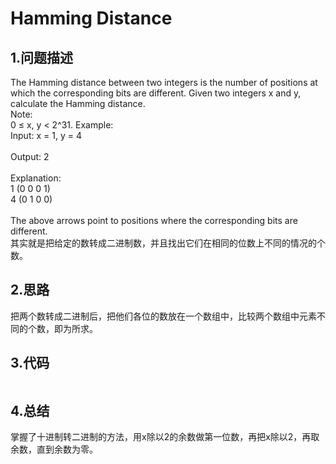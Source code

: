 Hamming Distance
======

1.问题描述
-----

The Hamming distance between two integers is the number of positions at which the corresponding bits are different.
Given two integers x and y, calculate the Hamming distance.<br>
Note:<br>
0 ≤ x, y < 2^31.
Example:<br>
Input: x = 1, y = 4<br>
<br>
Output: 2<br>
<br>
Explanation:<br>
1   (0 0 0 1)<br>
4   (0 1 0 0)<br>
<br>
The above arrows point to positions where the corresponding bits are different.<br>
其实就是把给定的数转成二进制数，并且找出它们在相同的位数上不同的情况的个数。

2.思路
-----

把两个数转成二进制后，把他们各位的数放在一个数组中，比较两个数组中元素不同的个数，即为所求。

3.代码
-----

```
```

4.总结
----
掌握了十进制转二进制的方法，用x除以2的余数做第一位数，再把x除以2，再取余数，直到余数为零。
